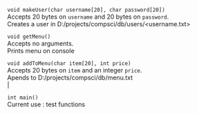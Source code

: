 `void makeUser(char username[20], char password[20])`                                                                                                                           
Accepts 20 bytes on `username` and 20 bytes on `password`.                                                                                                                      
Creates a user in D:/projects/compsci/db/users/<username.txt>

`void getMenu()`                                                                                                                                                                
Accepts no arguments.                                                                                                                                                           
Prints menu on console

`void addToMenu(char item[20], int price)`                                                                                                                                      
Accepts 20 bytes on `item` and an integer `price`.                                                                                                                              
Apends to D:/projects/compsci/db/menu.txt                                                                                                                                       
<item> | <price>                                                                                                                                                                

`int main()`                                                                                                                                                                    
Current use : test functions                                                                                                                                                    
